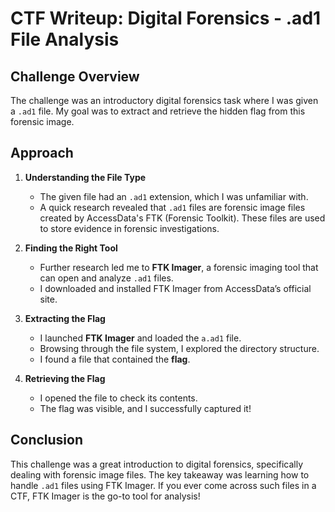 # CTF Writeup: Digital Forensics - .ad1 File Analysis

## Challenge Overview
The challenge was an introductory digital forensics task where I was given a `.ad1` file. My goal was to extract and retrieve the hidden flag from this forensic image.

## Approach

1. **Understanding the File Type**  
   - The given file had an `.ad1` extension, which I was unfamiliar with.  
   - A quick research revealed that `.ad1` files are forensic image files created by AccessData's FTK (Forensic Toolkit). These files are used to store evidence in forensic investigations.

2. **Finding the Right Tool**  
   - Further research led me to **FTK Imager**, a forensic imaging tool that can open and analyze `.ad1` files.
   - I downloaded and installed FTK Imager from AccessData’s official site.

3. **Extracting the Flag**  
   - I launched **FTK Imager** and loaded the `a.ad1` file.
   - Browsing through the file system, I explored the directory structure.
   - I found a file that contained the **flag**.

4. **Retrieving the Flag**  
   - I opened the file to check its contents.
   - The flag was visible, and I successfully captured it!

## Conclusion
This challenge was a great introduction to digital forensics, specifically dealing with forensic image files. The key takeaway was learning how to handle `.ad1` files using FTK Imager. If you ever come across such files in a CTF, FTK Imager is the go-to tool for analysis!


